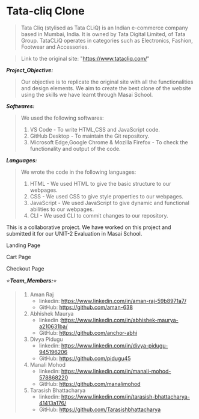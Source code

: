# Tata-cliq Clone

>Tata Cliq (stylised as Tata CLiQ) is an Indian e-commerce company based in Mumbai, India. It is owned by Tata Digital Limited, of Tata Group. TataCLiQ operates in categories such as Electronics, Fashion, Footwear and Accessories.

>Link to the original site: "https://www.tatacliq.com/"

***Project_Objective:***
>Our objective is to replicate the original site with all the functionalities and design elements. We aim to create the best clone of the website using the skills we have learnt through Masai School.

***Softwares:***
>We used the following softwares: 
>1. VS Code - To write HTML,CSS and JavaScript code. 
>2. GitHub Desktop - To maintain the Git repository. 
>3. Microsoft Edge,Google Chrome & Mozilla Firefox - To check the functionality and output of the code.


***Languages:***
>We wrote the code in the following languages: 
>1. HTML - We used HTML to give the basic structure to our webpages. 
>2. CSS - We used CSS to give style properties to our webpages. 
>3. JavaScript - We used JavaScript to give dynamic and functional abilities to our webpages. 
>4. CLI - We used CLI to commit changes to our repository.



This is a collaborative project. We have worked on this project and submitted it for our UNIT-2 Evaluation in Masai School.

Landing Page
<img src="https://miro.medium.com/max/875/0*QeOyNH3i22-MNABc.png" alt="">

Cart Page
<img src="https://miro.medium.com/max/875/0*sJNgXpuibdK8r75A.png" alt="">

Checkout Page
<img src="https://miro.medium.com/max/875/0*ex84Kv59bWjZ4OZg.png" alt="">

:star:***Team_Members:***:star: 
  >1. Aman Raj
   >    - linkedin: https://www.linkedin.com/in/aman-raj-59b8971a7/
   >    - GitHub: https://github.com/aman-638 
  >2. Abhishek Maurya
   >    - linkedin :https://www.linkedin.com/in/abhishek-maurya-a210631ba/
   >    - GitHub: https://github.com/anchor-abhi 
  >3. Divya Pidugu
   >    - linkedin: https://www.linkedin.com/in/divya-pidugu-945196206
   >    - GitHub: https://github.com/pidugu45
  >4. Manali Mohod 
   >    - linkedin: https://www.linkedin.com/in/manali-mohod-578868220
   >    - GitHub: https://github.com/manalimohod 
  >5. Tarasish Bhattacharya
   >    - linkedin: https://www.linkedin.com/in/tarasish-bhattacharya-41413a176/
   >    - GitHub: https://github.com/Tarasishbhattacharya 



